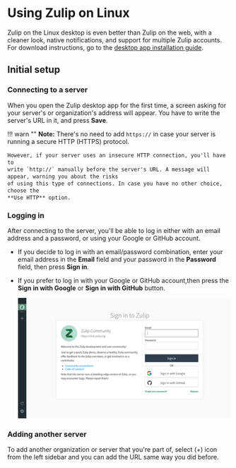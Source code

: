 # Using Zulip on Linux

Zulip on the Linux desktop is even better than Zulip on the web, with a cleaner look, native notifications, and support for multiple Zulip accounts.
For download instructions, go to the [desktop app installation guide](https://zulipchat.com/help/desktop-app-install-guide#linux).


## Initial setup

### Connecting to a server

When you open the Zulip desktop app for the first time, a screen asking
for your server's or organization's address will appear. You have to write the server's URL in it, and
press **Save**.

!!! warn ""
    **Note:** There's no need to add `https://` in case your server is running a secure
    HTTP (HTTPS) protocol.

    However, if your server uses an insecure HTTP connection, you'll have to
    write `http://` manually before the server's URL. A message will appear, warning you about the risks
    of using this type of connections. In case you have no other choice, choose the
    **Use HTTP** option.
    

### Logging in

After connecting to the server, you'll be able to log in either with an email
address and a password, or using your Google or GitHub account.

* If you decide to log in with an email/password combination, enter your email
address in the **Email** field and your password in the **Password** field,
then press **Sign in**.
* If you prefer to log in with your Google or GitHub account,then press the **Sign in with Google** or **Sign in with GitHub** button.

    ![Login form](/static/images/help/linux-log-in.png)
    

### Adding another server

To add another organization or server that you're part of, select (+) icon from the left sidebar and you can add the URL same way you did before.